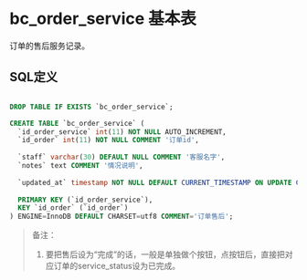 # bc_order_service 基本表

订单的售后服务记录。

## SQL定义

```sql

DROP TABLE IF EXISTS `bc_order_service`;

CREATE TABLE `bc_order_service` (
  `id_order_service` int(11) NOT NULL AUTO_INCREMENT,
  `id_order` int(11) NOT NULL COMMENT '订单id',
  
  `staff` varchar(30) DEFAULT NULL COMMENT '客服名字',
  `notes` text COMMENT '情况说明',
  
  `updated_at` timestamp NOT NULL DEFAULT CURRENT_TIMESTAMP ON UPDATE CURRENT_TIMESTAMP COMMENT '更新时间',
  
  PRIMARY KEY (`id_order_service`),
  KEY `id_order` (`id_order`)
) ENGINE=InnoDB DEFAULT CHARSET=utf8 COMMENT='订单售后';

```

> 备注：
> 1. 要把售后设为“完成”的话，一般是单独做个按钮，点按钮后，直接把对应订单的service_status设为已完成。
